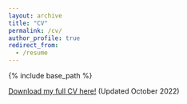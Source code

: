 ```yaml
---
layout: archive
title: "CV"
permalink: /cv/
author_profile: true
redirect_from:
  - /resume
---
```


{% include base_path %}

[Download my full CV here!](http://nlenssen.github.io/files/fullCV22.pdf) (Updated October 2022)